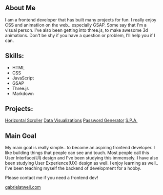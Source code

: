 ## About Me

I am a frontend developer that has built many projects for fun. I really enjoy CSS and animatiion on the web.. especially GSAP. Some say that I'm a visual person. I've also been getting into three.js, to make awesome 3d animations. Don't be shy if you have a question or problem, I'll help you if I can.

## Skills:
- HTML
- CSS
- JavaScript
- GSAP
- Three.js
- Markdown

## Projects:
<a href="https://gabe2.vercel.app">Horizontal Scroller</a>
<a href="https://data-viz-svelte.vercel.app">Data Visualizations</a>
<a href="https://pw-generator-ebon.vercel.app">Password Generator</a>
<a href="https://gabe1.vercel.app">S.P.A.</a>

## Main Goal
My main goal is really simple.. to become an aspiring frontend developer. I like building things that people can see and touch. Most people call this User Interface(UI) design and I've been studying this immensely. I have also been studying User Experience(UX) design as well. I enjoy learning as well.. I've been teaching myself the backend of development for a hobby.


Please contact me if you need a frontend dev!

<a href="https://gabrielatwell.com">gabrielatwell.com</a>
